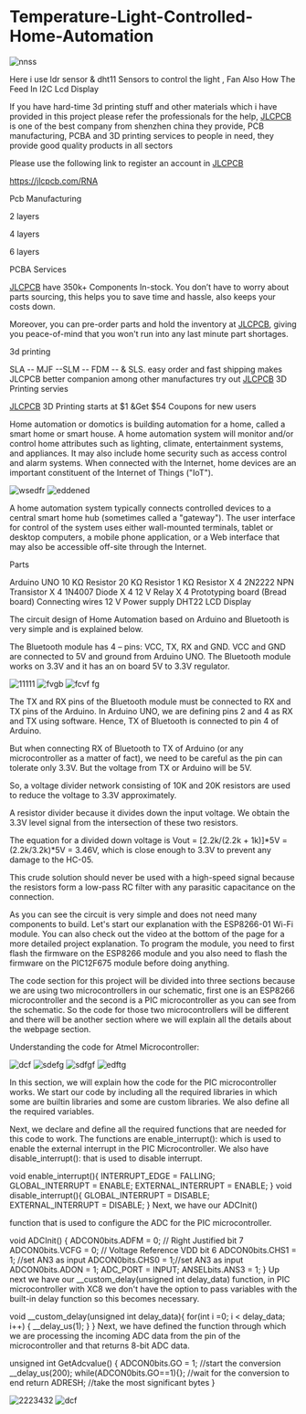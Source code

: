 # Temperature-Light-Controlled-Home-Automation

![nnss](https://user-images.githubusercontent.com/118633170/202870366-ffd9c678-3a19-4f70-a45f-fe82bcc3f75b.png)


Here i use ldr sensor & dht11 Sensors to control the light , Fan Also How The Feed In I2C Lcd Display

If you have hard-time 3d printing stuff and other materials which i have provided in this project please refer the professionals for the help, [JLCPCB](https://jlcpcb.com) is one of the best company from shenzhen china they provide, PCB manufacturing, PCBA and 3D printing services to people in need, they provide good quality products in all sectors

Please use the following link to register an account in [JLCPCB](https://jlcpcb.com)

https://jlcpcb.com/RNA


Pcb Manufacturing


2 layers

4 layers

6 layers


PCBA Services

[JLCPCB](https://jlcpcb.com) have 350k+ Components In-stock. You don’t have to worry about parts sourcing, this helps you to save time and hassle, also keeps your costs down.

Moreover, you can pre-order parts and hold the inventory at [JLCPCB](https://jlcpcb.com), giving you peace-of-mind that you won't run into any last minute part shortages.

3d printing

SLA -- MJF --SLM -- FDM -- & SLS. easy order and fast shipping makes JLCPCB better companion among other manufactures try out [JLCPCB](https://jlcpcb.com) 3D Printing servies

[JLCPCB](https://jlcpcb.com) 3D Printing starts at $1 &Get $54 Coupons for new users

Home automation or domotics is building automation for a home, called a smart home or smart house. A home automation system will monitor and/or control home attributes such as lighting, climate, entertainment systems, and appliances. It may also include home security such as access control and alarm systems. When connected with the Internet, home devices are an important constituent of the Internet of Things ("IoT").

![wsedfr](https://user-images.githubusercontent.com/118633170/202870296-d557107b-f7fb-46a0-b4b3-1ad1c73eb86f.png)
![eddened](https://user-images.githubusercontent.com/118633170/202870297-d692daca-604b-4ba0-a940-95b8dd7ca54d.png)


A home automation system typically connects controlled devices to a central smart home hub (sometimes called a "gateway"). The user interface for control of the system uses either wall-mounted terminals, tablet or desktop computers, a mobile phone application, or a Web interface that may also be accessible off-site through the Internet.
 
Parts

Arduino UNO
10 KΩ Resistor
20 KΩ Resistor
1 KΩ Resistor X 4
2N2222 NPN Transistor X 4
1N4007 Diode X 4
12 V Relay X 4
Prototyping board (Bread board)
Connecting wires
12 V Power supply
DHT22
LCD Display

The circuit design of Home Automation based on Arduino and Bluetooth is very simple and is explained below.

The Bluetooth module has 4 – pins: VCC, TX, RX and GND. VCC and GND are connected to 5V and ground from Arduino UNO. The Bluetooth module works on 3.3V and it has an on board 5V to 3.3V regulator.


![11111](https://user-images.githubusercontent.com/118633170/202870201-bb2604d5-0dcc-4862-b2ab-bcbc54a153cb.png)
![fvgb](https://user-images.githubusercontent.com/118633170/202870207-fab70ff9-8c37-433b-a846-2af746f278da.png)
![fcvf fg](https://user-images.githubusercontent.com/118633170/202870216-2f84413c-e26c-4eba-afb2-ef09eeae5c9a.png)

The TX and RX pins of the Bluetooth module must be connected to RX and TX pins of the Arduino. In Arduino UNO, we are defining pins 2 and 4 as RX and TX using software. Hence, TX of Bluetooth is connected to pin 4 of Arduino.

But when connecting RX of Bluetooth to TX of Arduino (or any microcontroller as a matter of fact), we need to be careful as the pin can tolerate only 3.3V. But the voltage from TX or Arduino will be 5V.

So, a voltage divider network consisting of 10K and 20K resistors are used to reduce the voltage to 3.3V approximately.

A resistor divider because it divides down the input voltage. We obtain the 3.3V level signal from the intersection of these two resistors.

The equation for a divided down voltage is Vout = [2.2k/(2.2k + 1k)]*5V = (2.2k/3.2k)*5V = 3.46V, which is close enough to 3.3V to prevent any damage to the HC-05.

This crude solution should never be used with a high-speed signal because the resistors form a low-pass RC filter with any parasitic capacitance on the connection.

As you can see the circuit is very simple and does not need many components to build. Let's start our explanation with the ESP8266-01 Wi-Fi module. You can also check out the video at the bottom of the page for a more detailed project explanation. To program the module, you need to first flash the firmware on the ESP8266 module and you also need to flash the firmware on the PIC12F675 module before doing anything.

The code section for this project will be divided into three sections because we are using two microcontrollers in our schematic, first one is an ESP8266 microcontroller and the second is a PIC microcontroller as you can see from the schematic. So the code for those two microcontrollers will be different and there will be another section where we will explain all the details about the webpage section.

Understanding the code for Atmel Microcontroller:

![dcf](https://user-images.githubusercontent.com/118633170/202870111-a805db75-ac1e-4a5e-b0db-fffcb4025a3f.png)
![sdefg](https://user-images.githubusercontent.com/118633170/202870122-db411da5-ac76-4e68-b5bc-b4b71207986e.png)
![sdfgf](https://user-images.githubusercontent.com/118633170/202870128-d98c5be2-8344-44a4-971d-1cebc14571a8.png)
![edftg](https://user-images.githubusercontent.com/118633170/202870133-38765d46-e68f-41be-b1d6-227cc6762d0e.png)


In this section, we will explain how the code for the PIC microcontroller works. We start our code by including all the required libraries in which some are builtin libraries and some are custom libraries. We also define all the required variables.

Next, we declare and define all the required functions that are needed for this code to work. The functions are enable_interrupt(): which is used to enable the external interrupt in the PIC Microcontroller. We also have disable_interrupt(): that is used to disable interrupt.

void enable_interrupt(){
    INTERRUPT_EDGE = FALLING;
    GLOBAL_INTERRUPT = ENABLE;
    EXTERNAL_INTERRUPT = ENABLE;
}
void disable_interrupt(){
    GLOBAL_INTERRUPT = DISABLE;
    EXTERNAL_INTERRUPT = DISABLE;
}
Next, we have our ADCInit() 

function that is used to configure the ADC for the PIC microcontroller.

void ADCInit()
{
   ADCON0bits.ADFM = 0; // Right Justified bit 7
   ADCON0bits.VCFG = 0; // Voltage Reference VDD bit 6
   ADCON0bits.CHS1 = 1; //set AN3 as input
   ADCON0bits.CHS0 = 1;//set AN3 as input
   ADCON0bits.ADON = 1;
   ADC_PORT = INPUT;
   ANSELbits.ANS3 = 1;
}
Up next we have our __custom_delay(unsigned int delay_data) function, in PIC microcontroller with XC8 we don't have the option to pass variables with the built-in delay function so this becomes necessary.

void __custom_delay(unsigned int delay_data){
    for(int i =0; i < delay_data; i++)
    {
        __delay_us(1);
    }
}
Next, we have defined the function through which we are processing the incoming ADC data from the pin of the microcontroller and that returns 8-bit ADC data.

unsigned int GetAdcvalue()
{
    ADCON0bits.GO = 1; //start the conversion
    __delay_us(200);
    while(ADCON0bits.GO==1){}; //wait for the conversion to end
    return ADRESH; //take the most significant bytes
}

![2223432](https://user-images.githubusercontent.com/118633170/202870041-6db7e95a-4d68-499b-aff5-aa8c05034b4f.png)
![dcf](https://user-images.githubusercontent.com/118633170/202870046-e6c06cd0-37fc-45b0-9ac5-adb69d8a41aa.png)
